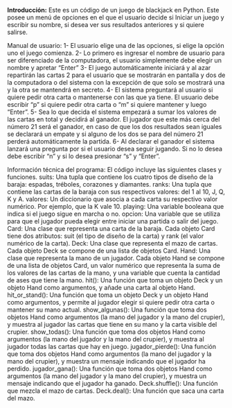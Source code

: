 **Introducción:**
Este es un código de un juego de blackjack en Python. Este posee un menú de opciones en el que el usuario decide si Iniciar un juego y escribir su nombre, si desea ver sus resultados anteriores y si quiere salirse. 

Manual de usuario:
1-	El usuario elige una de las opciones, si elige la opción uno el juego comienza.
2-	Lo primero es ingresar el nombre de usuario para ser diferenciado de la computadora, el usuario simplemente debe elegir un nombre y apretar “Enter”
3-	El juego automáticamente iniciará y al azar repartirán las cartas 2 para el usuario que se mostrarán en pantalla y dos de la computadora o del sistema con la excepción de que solo se mostrará una y la otra se mantendrá en secreto.
4-	El sistema preguntará al usuario si quiere pedir otra carta o mantenerse con las que ya tiene. El usuario debe escribir “p” si quiere pedir otra carta o “m” si quiere mantener y luego “Enter”.
5-	Sea lo que decida el sistema empezará a sumar los valores de las cartas en total y decidirá al ganador. El jugador que este más cerca del número 21 será el ganador, en caso de que los dos resultados sean iguales se declarará un empate y si alguno de los dos se para del número 21 perderá automáticamente la partida.
6-	Al declarar el ganador el sistema lanzará una pregunta por si el usuario desea seguir jugando. Si no lo desea debe escribir “n” y si lo desea presionar “s” y “Enter”.

Información técnica del programa:
El código incluye las siguientes clases y funciones.
suits: Una tupla que contiene los cuatro tipos de diseño de la baraja: espadas, tréboles, corazones y diamantes.
ranks: Una tupla que contiene las cartas de la baraja con sus respectivos valores: del 1 al 10, J, Q, K y A.
valores: Un diccionario que asocia a cada carta su respectivo valor numérico. Por ejemplo, que la K vale 10.
playing: Una variable booleana que indica si el juego sigue en marcha o no. 
opcion: Una variable que se utiliza para que el jugador pueda elegir entre iniciar una partida o salir del juego.
Card: Una clase que representa una carta de la baraja. Cada objeto Card tiene dos atributos: suit (el tipo de diseño de la carta) y rank (el valor numérico de la carta).
Deck: Una clase que representa el mazo de cartas. Cada objeto Deck se compone de una lista de objetos Card.
Hand: Una clase que representa la mano de un jugador. Cada objeto Hand se compone de una lista de objetos Card, un valor numérico que representa la suma de los valores de las cartas de la mano, y una variable que cuenta la cantidad de ases que tiene la mano.
hit(): Una función que toma un objeto Deck y un objeto Hand como argumentos, y añade una carta al objeto Hand.
hit_or_stand(): Una función que toma un objeto Deck y un objeto Hand como argumentos, y permite al jugador elegir si quiere pedir otra carta o mantener su mano actual.
show_algunas(): Una función que toma dos objetos Hand como argumentos (la mano del jugador y la mano del crupier), y muestra al jugador las cartas que tiene en su mano y la carta visible del crupier.
show_todas(): Una función que toma dos objetos Hand como argumentos (la mano del jugador y la mano del crupier), y muestra al jugador todas las cartas que hay en juego.
jugador_pierde(): Una función que toma dos objetos Hand como argumentos (la mano del jugador y la mano del crupier), y muestra un mensaje indicando que el jugador ha perdido.
jugador_gana(): Una función que toma dos objetos Hand como argumentos (la mano del jugador y la mano del crupier), y muestra un mensaje indicando que el jugador ha ganado.
Deck.shuffle(): Una función que mezcla el mazo de cartas.
Deck.deal(): Una función que saca una carta del mazo.

